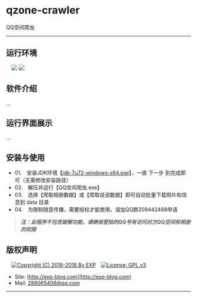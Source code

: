 # qzone-crawler
QQ空间爬虫

------


## 运行环境

　![](https://img.shields.io/badge/Platform-Windows%20x64-brightgreen.svg)  ![](https://img.shields.io/badge/JDK-1.7%2B-brightgreen.svg)


## 软件介绍

...
      
## 运行界面展示

...

## 安装与使用

- 01.　安装JDK环境【[jdk-7u72-windows-x64.exe](https://lyy289065406.github.io/environment/environment/java/JDK/windows/x64/jdk-7u72-windows-x64.exe)】，一直 下一步 到完成即可（无需修改安装路径）
- 02.　解压并运行【QQ空间爬虫.exe】
- 03.　选择【爬取相册数据】或【爬取说说数据】即可自动批量下载照片和信息到 data 目录
- 04.　为限制随意传播，需要授权才能使用，请加QQ群209442488申请

> ***注：此程序不包含破解功能，请确保登陆的QQ号有访问对方QQ空间和相册的权限***
    

## 版权声明

　[![Copyright (C) 2016-2018 By EXP](https://img.shields.io/badge/Copyright%20(C)-2006~2018%20By%20EXP-blue.svg)](http://exp-blog.com)　[![License: GPL v3](https://img.shields.io/badge/License-GPL%20v3-blue.svg)](https://www.gnu.org/licenses/gpl-3.0)
  

- Site: [http://exp-blog.com](http://exp-blog.com) 
- Mail: <a href="mailto:289065406@qq.com?subject=[EXP's Github]%20Your%20Question%20（请写下您的疑问）&amp;body=What%20can%20I%20help%20you?%20（需要我提供什么帮助吗？）">289065406@qq.com</a>


------

